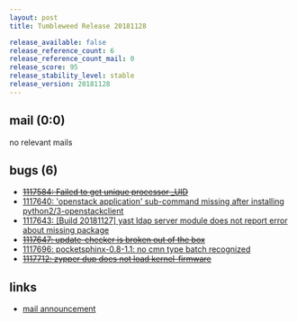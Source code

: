 ```yaml
---
layout: post
title: Tumbleweed Release 20181128

release_available: false
release_reference_count: 6
release_reference_count_mail: 0
release_score: 95
release_stability_level: stable
release_version: 20181128
---
```


## mail (0:0)

no relevant mails

## bugs (6)

<!--more-->

- ~~[1117584: Failed to get unique processor _UID](https://bugzilla.opensuse.org/show_bug.cgi?id=1117584)~~
- [1117640: 'openstack application' sub-command missing after installing python2/3-openstackclient](https://bugzilla.opensuse.org/show_bug.cgi?id=1117640)
- [1117643: \[Build 20181127\] yast ldap server module does not report error about missing package](https://bugzilla.opensuse.org/show_bug.cgi?id=1117643)
- ~~[1117647: update-checker is broken out of the box](https://bugzilla.opensuse.org/show_bug.cgi?id=1117647)~~
- [1117696: pocketsphinx-0.8-1.1:  no cmn type batch recognized](https://bugzilla.opensuse.org/show_bug.cgi?id=1117696)
- ~~[1117712: zypper dup does not load kernel-firmware](https://bugzilla.opensuse.org/show_bug.cgi?id=1117712)~~



## links

- [mail announcement](https://lists.opensuse.org/opensuse-factory/2018-11/msg00317.html)
